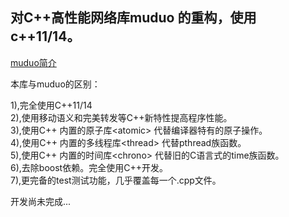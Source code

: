 ##  对C++高性能网络库muduo 的重构，使用c++11/14。

[muduo简介](https://github.com/chenshuo/muduo)

本库与muduo的区别：

1),完全使用C++11/14  
2),使用移动语义和完美转发等C++新特性提高程序性能。  
3),使用C++ 内置的原子库\<atomic\> 代替编译器特有的原子操作。  
4),使用C++ 内置的多线程库\<thread\> 代替pthread族函数。  
5),使用C++ 内置的时间库\<chrono\> 代替旧的C语言式的time族函数。  
6),去除boost依赖。完全使用C++开发。  
7),更完备的test测试功能，几乎覆盖每一个.cpp文件。 


开发尚未完成...